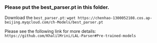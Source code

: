 ### Please put the best_parser.pt in this folder.

Download the `best_parser.pt`:
`wget https://chenhao-1300052108.cos.ap-beijing.myqcloud.com/ch-Models/best_parser.pt`

Please see the following link for more details:
`https://github.com/KhalilMrini/LAL-Parser#Pre-trained-models`